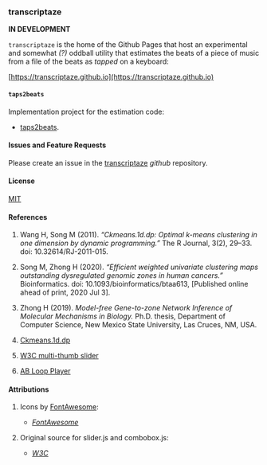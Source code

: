 ### transcriptaze

**IN DEVELOPMENT**

`transcriptaze` is the home of the Github Pages that host an experimental and somewhat _(?)_ oddball utility that estimates
the beats of a piece of music from a file of the beats as _tapped_ on a keyboard:

[https://transcriptaze.github.io](https://transcriptaze.github.io)

#### `taps2beats`

Implementation project for the estimation code:

- [taps2beats](https://github.com/transcriptaze/taps2beats). 

#### Issues and Feature Requests

Please create an issue in the [transcriptaze](https://github.com/transcriptaze/transcriptaze) _github_ repository.

#### License

[MIT](https://github.com/transcriptaze/taps2beats/blob/master/LICENSE)

#### References

1. Wang H, Song M (2011). _“Ckmeans.1d.dp: Optimal $k$-means clustering in one dimension by dynamic programming.”_ 
The R Journal, 3(2), 29–33. doi: 10.32614/RJ-2011-015.

2. Song M, Zhong H (2020). _“Efficient weighted univariate clustering maps outstanding dysregulated genomic zones in human cancers.”_ Bioinformatics. doi: 10.1093/bioinformatics/btaa613, [Published online ahead of print, 2020 Jul 3].

3. Zhong H (2019). _Model-free Gene-to-zone Network Inference of Molecular Mechanisms in Biology._ Ph.D. thesis, Department of Computer Science, New Mexico State University, Las Cruces, NM, USA.  

4. [Ckmeans.1d.dp](https://cran.r-project.org/web/packages/Ckmeans.1d.dp/index.html)

5. [W3C multi-thumb slider](https://w3c.github.io/aria-practices/examples/slider/multithumb-slider.html)

6. [AB Loop Player](https://agrahn.gitlab.io/ABLoopPlayer)

#### Attributions

1. Icons by [FontAwesome](https://fontawesome.com):
   - _[FontAwesome](https://fontawesome.com/license)_

2. Original source for slider.js and combobox.js:
   - _[W3C](https://www.w3.org/Consortium/Legal/2015/copyright-software-and-document)_


